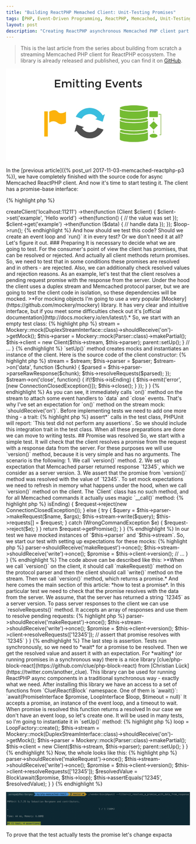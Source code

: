 ```yaml
---
title: "Building ReactPHP Memached Client: Unit-Testing Promises"
tags: [PHP, Event-Driven Programming, ReactPHP, Memcached, Unit-Testing]
layout: post
description: "Creating ReactPHP asynchronous Memcached PHP client part 4: unit-testing asynchronous promises"
---
```


>This is the last article from the series about building from scratch a streaming Memcached PHP client for ReactPHP ecosystem. The library is already released and published, you can find it on [GitHub](https://github.com/seregazhuk/php-react-memcached).

<p class="text-center image">
    <img src="/assets/images/posts/reactphp-memcached/logo3.png" alt="logo" class="">
</p>

In the [previous article]({% post_url 2017-11-03-memcached-reactphp-p3 %}), we have completely finished with the source code for async Memcached ReactPHP client. And now it's time to start testing it. The client has a promise-base interface:

{% highlight php %}
<?php

$loop = React\EventLoop\Factory::create();
$factory = new Factory($loop);

$factory
    ->createClient('localhost:11211')
    ->then(function (Client $client) {
        $client->set('example', 'Hello world')
            ->then(function() {
                // the value was set
            });

        $client->get('example')
            ->then(function ($data) {
                // handle data
            });
});

$loop->run();
{% endhighlight %}

And how should we test this code? Should we create an event loop and `run()` it in every test? Or we don't need it at all? Let's figure it out.

### Preparing

It is necessary to decide what we are going to test. For the consumer's point of view the client has promises, that can be resolved or rejected. And actually all client methods return promises. So, we need to test that in some conditions these promises are resolved and in others - are rejected. Also, we can additionally check resolved values and rejection reasons.
As an example, let's test that the client resolves a pending request promise with the response from the server. 

Under the hood the client uses a duplex stream and Memcached protocol parser, but we are going to test the client code in isolation, so these dependencies will be mocked. 

>*For mocking objects I'm going to use a very popular [Mockery](https://github.com/mockery/mockery) library. It has very clear and intuitive interface, but if you meet some difficulties check out it's [official documentation](http://docs.mockery.io/en/latest/).*

So, we start with an empty test class:

{% highlight php %}
<?php

namespace seregazhuk\React\Memcached\tests;

use Mockery;
use Mockery\MockInterface;
use React\Stream\DuplexStreamInterface;
use seregazhuk\React\Memcached\Client;
use seregazhuk\React\Memcached\Exception\Exception;
use seregazhuk\React\Memcached\Protocol\Parser;
use seregazhuk\React\Memcached\Protocol\Request\Factory as RequestFactory;
use seregazhuk\React\Memcached\Protocol\Response\Factory as ResponseFactory;

class StreamingClientTest extends TestCase
{
    // ...
}
{% endhighlight %}

The first thing we need to do is to set up the client and its dependencies:

{% highlight php %}
<?php

class StreamingClientTest extends TestCase
{
    /**
     * @var DuplexStreamInterface|MockInterface
     */
    protected $stream;

    /**
     * @var Client
     */
    protected $client;

    /**
     * @var Parser|MockInterface
     */
    protected $parser;

    protected function setUp()
    {
        $this->stream = Mockery::mock(DuplexStreamInterface::class)->shouldReceive('on')->getMock();
        $this->parser = Mockery::mock(Parser::class)->makePartial();
        $this->client = new Client($this->stream, $this->parser);

        parent::setUp();
    }

    // ...
}
{% endhighlight %}

`setUp()` method creates mocks and instantiates an instance of the client. Here is the source code of the client constructor:

{% highlight php %}
<?php

class Client 
{
    /**
     * @param DuplexStreamInterface $stream
     * @param Parser $parser
     */
    public function __construct(DuplexStreamInterface $stream, Parser $parser)
    {
        $this->stream = $stream;
        $this->parser = $parser;

        $stream->on('data', function ($chunk) {
            $parsed = $this->parser->parseRawResponse($chunk);
            $this->resolveRequests($parsed);
        });

        $stream->on('close', function() {
            if(!$this->isEnding) {
                $this->emit('error', [new ConnectionClosedException()]);
                $this->close();
            }
        });
    }
}
{% endhighlight %}

As you can see, it immediately calls `on()` method on the stream to attach some event handlers to `data` and `close` events. That's why I've set an expectation for `on()` method on the stream mock: `shouldReceive('on')`. Before implementing tests we need to add one more thing - a trait:

{% highlight php %}
<?php

use Mockery\Adapter\Phpunit\MockeryPHPUnitIntegration;

class StreamingClientTest extends TestCase
{
    use MockeryPHPUnitIntegration;

    // ...
    
}
{% endhighlight %}

This trait is necessary for PHPUnit to assert mocked expectations. By default PHPUnit doesn't count Mockery assertions and if there are no `$this->assert*` calls in the test class, PHPUnit will report: `This test did not perform any assertions`. So we should include this integration trait in the test class. When all these preparations are done we can move to writing tests.

## Promise was resolved

So, we start with a simple test. It will check that the client resolves a promise from the request with a response data from the server. For these purposes we will use `version()` method, because it is very simple and has no arguments. The scenario is the following:

1. We call `version()` method.
2. We set up expectation that Memcached parser returned response `12345`, which we consider as a server version.
3. We assert that the promise from `version()` method was resolved with the value of `12345`.

To set mock expectations we need to refresh in memory what happens under the hood, when we call `version()` method on the client. The `Client` class has no such method, and for all Memcached commands it actually uses magic `__call()` method:

{% highlight php %}
<?phph

class Client 
{
    // ...

    /**
     * @param string $name
     * @param array $args
     * @return Promise|PromiseInterface
     */
    public function __call($name, $args)
    {
        $request = new Request($name);

        if($this->isEnding) {
            $request->reject(new ConnectionClosedException());
        } else {
            try {
                $query = $this->parser->makeRequest($name, $args);
                $this->stream->write($query);
                $this->requests[] = $request;
            } catch (WrongCommandException $e) {
                $request->reject($e);
            }
        }

        return $request->getPromise();
    }
}
{% endhighlight %}

In our test we have mocked instances of `$this->parser` and `$this->stream`. So, we start our test with setting up expectations for these mocks:

{% highlight php %}
<?php

// ...

class ClientTest extends TestCase
{
    /** @test */
    public function it_resolves_a_promise_with_data_from_response()
    {
        $this->parser->shouldReceive('makeRequest')->once();
        $this->stream->shouldReceive('write')->once();
        $promise = $this->client->version();

       // ...
    }    
}
{% endhighlight %}

The code above can be described like this: 

>*When we call `version()` on the client, it should call `makeRequest()` method on the protocol parser and then the client should call `write()` method on the stream. Then we call `version()` method, which returns a promise.*

And here comes the main section of this article: *how to test a promise*. In this particular test we need to check that the promise resolves with the data from the server. We assume, that the server has returned a string `12345` as a server version. To pass server responses to the client we can use `resolveRequests()` method. It accepts an array of responses and use them to resolve pending requests:


{% highlight php %}
<?php

// ...

class ClientTest extends TestCase
{
    /** @test */
    public function it_resolves_a_promise_with_data_from_response()
    {
        $this->parser->shouldReceive('makeRequest')->once();
        $this->stream->shouldReceive('write')->once();
        $promise = $this->client->version();

        $this->client->resolveRequests(['12345']);
        // assert that promise resolves with `12345`
    }    
}
{% endhighlight %}

The last step is assertion. Tests run synchronously, so we need to *wait* for a promise to be resolved. Then we get the resolved value and assert it with an expectation. For *waiting* (or running promises in a synchronous way) there is a nice library [clue/php-block-react](https://github.com/clue/php-block-react) from [Christian Lück](https://twitter.com/another_clue). This library can be used for running ReactPHP async components in a traditional synchronous way - exactly what we need. After installing this library we have an access to a set of functions from `Clue\React\Block` namespace. One of them is `await()`:

`await(PromiseInterface $promise, LoopInterface $loop, $timeout = null)`

It accepts a promise, an instance of the event loop, and a timeout to wait. When promise is resolved this function returns a resolved In our case we don't have an event loop, so let's create one. It will be used in many tests, so I'm going to instantiate it in `setUp()` method:

{% highlight php %}
<?php

use Mockery\Adapter\Phpunit\MockeryPHPUnitIntegration;
use React\EventLoop\Factory as LoopFactory;

class StreamingClientTest extends TestCase
{
    use MockeryPHPUnitIntegration;

    /**
     * @var LoopInterface
     */
    protected $loop;

    /**
     * @var DuplexStreamInterface|MockInterface
     */
    protected $stream;

    /**
     * @var Client
     */
    protected $client;

    /**
     * @var Parser|MockInterface
     */
    protected $parser;

    protected function setUp()
    {
        $this->loop = LoopFactory::create();

        $this->stream = Mockery::mock(DuplexStreamInterface::class)->shouldReceive('on')->getMock();
        $this->parser = Mockery::mock(Parser::class)->makePartial();
        $this->client = new Client($this->stream, $this->parser);

        parent::setUp();
    }
}
{% endhighlight %}

Now, the whole looks like this:

{% highlight php %}
<?php

// ...

class ClientTest extends TestCase
{
    /** @test */
    public function it_resolves_a_promise_with_data_from_response()
    {
        $this->parser->shouldReceive('makeRequest')->once();
        $this->stream->shouldReceive('write')->once();
        $promise = $this->client->version();

        $this->client->resolveRequests(['12345']);
        $resolvedValue = Block\await($promise, $this->loop);
        $this->assertEquals('12345', $resolvedValue);
    }    
}
{% endhighlight %}

<div class="row">
    <p class="col-sm-9 pull-left">
        <img src="/assets/images/posts/reactphp-memcached/testing-promise-resolved-success.png" alt="testing-promise-resolved-success" class="">
    </p>
</div>

To prove that the test actually tests the promise let's change expacta
